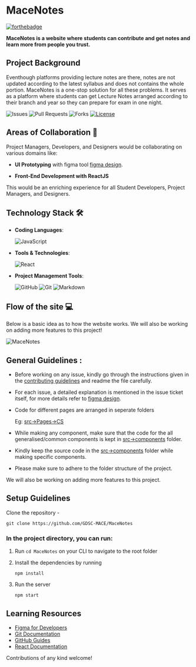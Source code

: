 # MaceNotes


[![forthebadge](https://forthebadge.com/images/badges/open-source.svg)](https://forthebadge.com)

**MaceNotes is a website where students can contribute and get notes and learn more from people you trust.** 


## Project Background

Eventhough platforms providing lecture notes are there, notes are not updated according to the latest syllabus and does not contains the whole portion. MaceNotes is a one-stop solution for all these problems. It serves as a platform where students can get Lecture Notes arranged according to their branch and year so they can prepare for exam in one night.


![Issues](https://img.shields.io/github/issues/GDSC-MACE/MaceNotes)
![Pull Requests](https://img.shields.io/github/issues-pr/GDSC-MACE/MaceNotes)
![Forks](https://img.shields.io/github/forks/GDSC-MACE/MaceNotes)
[![License](https://img.shields.io/github/license/GDSC-MACE/MaceNotes)](https://github.com/GDSC-MACE/MaceNotes/blob/main/LICENSE)


## Areas of Collaboration 👨

Project Managers, Developers, and Designers would be collaborating on various domains like:

-   **UI Prototyping** with figma tool [figma design](https://www.figma.com/file/zHfpGg2HLJxtMoOxJK1MzG/MaceNotes?node-id=0%3A1).
    
-    **Front-End Development with ReactJS**
    
This would be an enriching experience for all Student Developers, Project Managers, and Designers.


## Technology Stack 🛠️

- **Coding Languages**: 


  <img alt="JavaScript" src="https://img.shields.io/badge/javascript%20-%23323330.svg?&style=for-the-badge&logo=javascript&logoColor=%23F7DF1E"/>

- **Tools & Technologies**: 

    <img alt="React" src="https://img.shields.io/badge/react%20-%2320232a.svg?&style=for-the-badge&logo=react&logoColor=%2361DAFB"/> 


- **Project Management Tools**: 

    <img alt="GitHub" src="https://img.shields.io/badge/github%20-%23121011.svg?&style=for-the-badge&logo=github&logoColor=white"/> <img alt="Git" src="https://img.shields.io/badge/git%20-%23F05033.svg?&style=for-the-badge&logo=git&logoColor=white"/> <img alt="Markdown" src="https://img.shields.io/badge/markdown-%23000000.svg?&style=for-the-badge&logo=markdown&logoColor=white"/>


## Flow of the site :computer:
Below is a basic idea as to how the website works. We will also be working on adding more features to this project!

![MaceNotes](https://user-images.githubusercontent.com/66560251/134847186-1bca457a-b2b7-416c-b744-646f603928ff.gif)


## General Guidelines :
 - Before working on any issue, kindly go through the instructions given in the [contributing guidelines](CONTRIBUTING.md) and readme the file carefully.
 - For each issue, a detailed explanation is mentioned in the issue ticket itself, for more details refer to [figma design](https://www.figma.com/file/zHfpGg2HLJxtMoOxJK1MzG/MaceNotes?node-id=0%3A1).

 - Code for different pages are arranged in seperate folders

   Eg: [src->Pages->CS](src->Pages->CS)
 - While making any component, make sure that the code for the all generalised/common components is kept in [src->components](src/components) folder.
 - Kindly keep the source code in the [src->components](src/components/) folder while making specific components.
 - Please make sure to adhere to the folder structure of the project.

We will also be working on adding more features to this project.

## Setup Guidelines
Clone the repository -
```
git clone https://github.com/GDSC-MACE/MaceNotes
```

### In the project directory, you can run:

1. Run `cd MaceNotes` on your CLI to navigate to the root folder


2. Install the dependencies by running
    ```
    npm install
    ```

3. Run the server
    ```
    npm start
    ```







## Learning Resources 


- [Figma for Developers](https://www.youtube.com/playlist?list=PL7e8VJ_ZN6epq-oiYOufiuPI-fpDC2Mby)
- [Git Documentation](https://git-scm.com/docs)
- [GitHub Guides](https://guides.github.com/)
- [React Documentation](https://reactjs.org/docs/getting-started.html)


Contributions of any kind welcome!